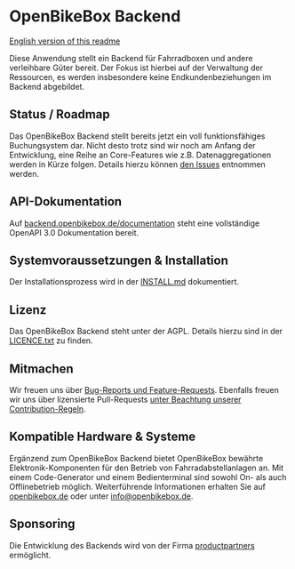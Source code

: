 # OpenBikeBox Backend

[English version of this readme](https://github.com/openbikebox/backend/blob/master/README.en.md) 

Diese Anwendung stellt ein Backend für Fahrradboxen und andere verleihbare Güter bereit. Der Fokus ist hierbei auf der Verwaltung der Ressourcen, es werden insbesondere keine Endkundenbeziehungen im Backend abgebildet.

## Status / Roadmap

Das OpenBikeBox Backend stellt bereits jetzt ein voll funktionsfähiges Buchungsystem dar. Nicht desto trotz sind wir noch am Anfang der Entwicklung, eine Reihe an Core-Features wie z.B. Datenaggregationen werden in Kürze folgen. Details hierzu können [den Issues](https://github.com/openbikebox/backend/issues) entnommen werden.

## API-Dokumentation

Auf [backend.openbikebox.de/documentation](https://backend.openbikebox.de/documentation) steht eine vollständige OpenAPI 3.0 Dokumentation bereit.

## Systemvoraussetzungen & Installation

Der Installationsprozess wird in der [INSTALL.md](https://github.com/openbikebox/backend/blob/master/INSTALL.md) dokumentiert.

## Lizenz

Das OpenBikeBox Backend steht unter der AGPL. Details hierzu sind in der [LICENCE.txt](https://github.com/openbikebox/backend/blob/master/README.en.md) zu finden.

## Mitmachen

Wir freuen uns über [Bug-Reports und Feature-Requests](https://github.com/openbikebox/backend/issues). Ebenfalls freuen wir uns über lizensierte Pull-Requests [unter Beachtung unserer Contribution-Regeln](https://github.com/openbikebox/backend/blob/master/CONTRIBUTE.md).

## Kompatible Hardware & Systeme

Ergänzend zum OpenBikeBox Backend bietet OpenBikeBox bewährte Elektronik-Komponenten für den Betrieb von Fahrradabstellanlagen an. Mit einem Code-Generator und einem Bedienterminal sind sowohl On- als auch Offlinebetrieb möglich. Weiterführende Informationen erhalten Sie auf [openbikebox.de](https://openbikebox.de) oder unter [info@openbikebox.de](mailto:info@openbikebox.de). 

## Sponsoring

Die Entwicklung des Backends wird von der Firma [productpartners](http://www.productpartners.de/) ermöglicht.
